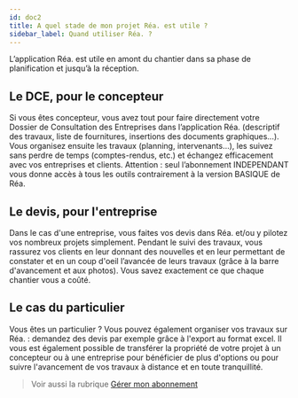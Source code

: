 ```yaml
---
id: doc2
title: A quel stade de mon projet Réa. est utile ?
sidebar_label: Quand utiliser Réa. ?
---
```


L’application Réa. est utile en amont du chantier dans sa phase de planification et jusqu’à la réception.

## Le DCE, pour le concepteur

Si vous êtes concepteur, vous avez tout pour faire directement votre Dossier de Consultation des Entreprises dans l’application Réa. (descriptif des travaux, liste de fournitures, insertions des documents graphiques...).
Vous organisez ensuite les travaux (planning, intervenants…), les suivez sans perdre de temps (comptes-rendus, etc.) et échangez efficacement avec vos entreprises et clients.
Attention : seul l’abonnement INDEPENDANT vous donne accès à tous les outils contrairement à la version BASIQUE de Réa.

## Le devis, pour l'entreprise

Dans le cas d'une entreprise, vous faites vos devis dans Réa. et/ou y pilotez vos nombreux projets simplement.
Pendant le suivi des travaux, vous rassurez vos clients en leur donnant des nouvelles et en leur permettant de constater et en un coup d'oeil l’avancée de leurs travaux (grâce à la barre d'avancement et aux photos). Vous savez exactement ce que chaque chantier vous a coûté.

## Le cas du particulier

Vous êtes un particulier ? Vous pouvez également organiser vos travaux sur Réa. : demandez des devis par exemple grâce à l'export au format excel. Il vous est également possible de transférer la propriété de votre projet à un concepteur ou à une entreprise pour bénéficier de plus d'options ou pour suivre l'avancement de vos travaux à distance et en toute tranquillité.


> Voir aussi la rubrique [Gérer mon abonnement](doc7.md)
